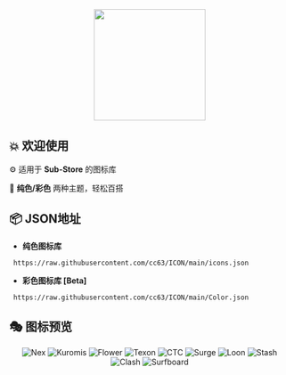 <div align="center">
 <img src="https://raw.githubusercontent.com/cc63/ICON/main/Sub-Store.png" width="200">
</div>

## 💥 欢迎使用

⚙️ 适用于 **Sub-Store** 的图标库

📝 **纯色/彩色** 两种主题，轻松百搭


## 📦 **JSON地址**

- **纯色图标库**
```
 https://raw.githubusercontent.com/cc63/ICON/main/icons.json
```

- **彩色图标库 [Beta]**
```
 https://raw.githubusercontent.com/cc63/ICON/main/Color.json
```

## 🎭 图标预览
<div align="center">
  
![Nex](https://raw.githubusercontent.com/cc63/ICON/main/icons/Nexitally.png)
![Kuromis](https://raw.githubusercontent.com/cc63/ICON/main/icons/Kuromis.png)
![Flower](https://raw.githubusercontent.com/cc63/ICON/main/icons/Flower.png)
![Texon](https://raw.githubusercontent.com/cc63/ICON/main/icons/YTOO.png)
![CTC](https://raw.githubusercontent.com/cc63/ICON/main/icons/CTC.png)
![Surge](https://raw.githubusercontent.com/cc63/ICON/main/icons/Surge.png)
![Loon](https://raw.githubusercontent.com/cc63/ICON/main/icons/Loon.png)
![Stash](https://raw.githubusercontent.com/cc63/ICON/main/icons/Stash.png)
![Clash](https://raw.githubusercontent.com/cc63/ICON/main/icons/Clash.png)
![Surfboard](https://raw.githubusercontent.com/cc63/ICON/main/icons/Surfboard.png)

</div>
